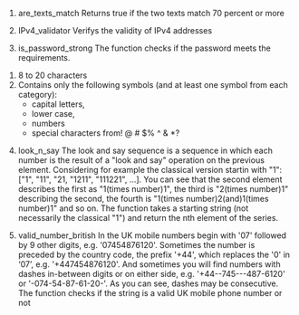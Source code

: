 1. are_texts_match
Returns true if the two texts match 70 percent or more

2. IPv4_validator
Verifys the validity of IPv4 addresses

3. is_password_strong
The function checks if the password meets the requirements.
  1) 8 to 20 characters
  2) Contains only the following symbols (and at least one symbol from each category):
      - capital letters,
      - lower case,
      - numbers
      - special characters from! @ # $% ^ & *?

4. look_n_say
The look and say sequence is a sequence in which each number is the result of a "look and say" operation on the previous element.
Considering for example the classical version startin with "1": ["1", "11", "21, "1211", "111221", ...]. You can see that the second element describes
the first as "1(times number)1", the third is "2(times number)1" describing the second, the fourth is "1(times number)2(and)1(times number)1" and so on.
The function takes a starting string (not necessarily the classical "1") and return the nth element of the series.

5. valid_number_british
In the UK mobile numbers begin with '07' followed by 9 other digits, e.g. '07454876120'.
Sometimes the number is preceded by the country code, the prefix '+44', which replaces the '0' in ‘07’, e.g. '+447454876120'.
And sometimes you will find numbers with dashes in-between digits or on either side, e.g. '+44--745---487-6120' or '-074-54-87-61-20-'. 
As you can see, dashes may be consecutive.
The function checks if the string is a valid UK mobile phone number or not
